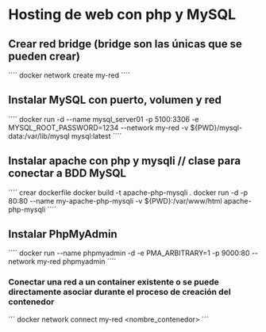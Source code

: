 # Hosting de web con php y MySQL
## Crear red bridge (bridge son las únicas que se pueden crear)
´´´´
docker network create my-red
´´´´
## Instalar MySQL con puerto, volumen y red 
´´´´
docker run -d --name mysql_server01 -p 5100:3306 -e MYSQL_ROOT_PASSWORD=1234 --network my-red -v ${PWD}/mysql-data:/var/lib/mysql mysql:latest 
´´´´
## Instalar apache con php y mysqli // clase para conectar a BDD MySQL
´´´´
crear dockerfile
docker build -t apache-php-mysqli .
docker run -d -p 80:80 --name my-apache-php-mysqli -v ${PWD}:/var/www/html apache-php-mysqli
´´´´
## Instalar PhpMyAdmin 
´´´´
docker run --name phpmyadmin -d -e PMA_ARBITRARY=1 -p 9000:80 --network my-red phpmyadmin
´´´´
### Conectar una red a un container existente o se puede directamente asociar durante el proceso de creación del contenedor
´´´
docker network connect my-red <nombre_contenedor>
´´´